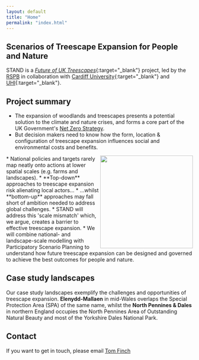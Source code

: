 ```yaml
---
layout: default
title: "Home"
permalink: "index.html"
---
```

## Scenarios of Treescape Expansion for People and Nature
STAND is a [*Future of UK Treescapes*](https://www.uktreescapes.org/){:target="_blank"} project, led by the [RSPB](https://www.rspb.org.uk/our-work/conservation/centre-for-conservation-science/) in collaboration with [Cardiff University](https://www.cardiff.ac.uk/social-sciences){:target="_blank"} and [UHI](https://www.inverness.uhi.ac.uk/research/forestry-and-conservation-group/){:target="_blank"}.

## Project summary
* The expansion of woodlands and treescapes presents a potential solution to the climate and nature crises, and forms a core part of the UK Government's [Net Zero Strategy](https://www.gov.uk/government/publications/net-zero-strategy).
* But decision makers need to know how the form, location & configuration of treescape expansion influences social and environmental costs and benefits.
<img align="right" margin-left = 10 src="/stand/assets/img/multiscale.png" width=250> 
* National policies and targets rarely map neatly onto actions at lower spatial scales (e.g. farms and landscapes). 
* **Top-down** approaches to treescape expansion risk alienating local actors…
* …whilst **bottom-up** approaches may fall short of ambition needed to address global challenges.
* STAND will address this 'scale mismatch' which, we argue, creates a barrier to effective treescape expansion. 
* We will combine national- and landscape-scale modelling with Participatory Scenario Planning to understand how future treescape expansion can be designed and governed to achieve the best outcomes for people and nature.

## Case study landscapes
Our case study landscapes exemplify the challenges and opportunities of treescape expansion. **Elenydd-Mallaen** in mid-Wales overlaps the Special Protection Area (SPA) of the same name, whilst the **North Pennines & Dales** in northern England occupies the North Pennines Area of Outstanding Natural Beauty and most of the Yorkshire Dales National Park.

## Contact
If you want to get in touch, please email [Tom Finch](mailto:tom.finch@rspb.org.uk)
